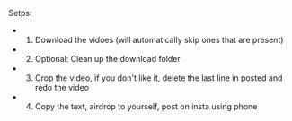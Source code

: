
Setps:

- 1. Download the vidoes (will automatically skip ones that are present)
- 2. Optional: Clean up the download folder
- 3. Crop the video, if you don't like it, delete the last line in posted and redo the video
- 4. Copy the text, airdrop to yourself, post on insta using phone